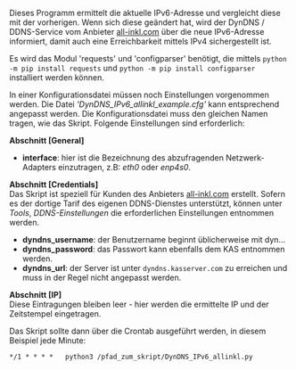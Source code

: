 Dieses Programm ermittelt die aktuelle IPv6-Adresse und vergleicht diese mit der vorherigen. Wenn sich diese geändert hat, wird der DynDNS / DDNS-Service vom Anbieter [all-inkl.com](https://all-inkl.com/) über die neue IPv6-Adresse informiert, damit auch eine Erreichbarkeit mittels IPv4 sichergestellt ist.

Es wird das Modul 'requests' und 'configparser' benötigt, die mittels 
`python -m pip install requests`
und
`python -m pip install configparser`
installiert werden können.

In einer Konfigurationsdatei müssen noch Einstellungen vorgenommen werden. Die Datei *'DynDNS_IPv6_allinkl_example.cfg'* kann entsprechend angepasst werden. Die Konfigurationsdatei muss den gleichen Namen tragen, wie das Skript. Folgende Einstellungen sind erforderlich:

**Abschnitt [General]**  
- **interface**: hier ist die Bezeichnung des abzufragenden Netzwerk-Adapters einzutragen, z.B: *eth0* oder *enp4s0*.

**Abschnitt [Credentials]**  
Das Skript ist speziell für Kunden des Anbieters [all-inkl.com](https://all-inkl.com/) erstellt. Sofern es der dortige Tarif des eigenen DDNS-Dienstes unterstützt, können unter *Tools*, *DDNS-Einstellungen* die erforderlichen Einstellungen entnommen werden.
- **dyndns_username**: der Benutzername beginnt üblicherweise mit dyn...
- **dyndns_password**: das Passwort kann ebenfalls dem KAS entnommen werden.
- **dyndns_url**:  der Server ist unter `dyndns.kasserver.com` zu erreichen und muss in der Regel nicht angepasst werden.

**Abschnitt [IP]**  
Diese Eintragungen bleiben leer - hier werden die ermittelte IP und der Zeitstempel eingetragen.

Das Skript sollte dann über die Crontab ausgeführt werden, in diesem Beispiel jede Minute:

`*/1 * * * *   python3 /pfad_zum_skript/DynDNS_IPv6_allinkl.py`
